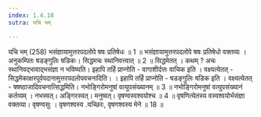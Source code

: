 ```yaml
---
index: 1.4.18
sutra: यचि भम्

---
```

यचि भम् (258) भसंज्ञायामुत्तरपदलोपे षषः प्रतिषेधः ॥ 1 ॥ भसंज्ञायामुत्तरपदलोपे षषः प्रतिषेधो वक्तव्यः । अनुकम्पितः षडङ्गुलिः षडिकः। सिद्धमचः स्थानिवत्त्वात् ॥ 2 ॥ सिद्धमेतत् । कथम् ? अचः स्थानिवद्भावाद्भसंज्ञा न भविष्यति। इहापि तर्हि प्राप्नोति  -  वागाशीर्दत्तः वाचिक इति । वक्ष्यत्येतत्  -  सिद्धमेकाक्षरपूर्वपदानामुत्तरपदलोपवचनादिति। । इहापि तर्हि प्राप्नोति  -  षडङ्गुलिः षडिक इति । वक्ष्यत्येतत्  -  षषष्ठाजादिवचनात्सिद्धमिति। नभोङि्गरोमनुषां वत्युपसंख्यानम् ॥ 3 ॥ नभोङि्गरोमनुषां वत्युपसंख्यानं कर्तव्यम् । नभस्वत्। अङि्गरस्वत्। मनुष्वत्। वृषण्वस्वश्वयोश्च ॥ 4 ॥ वृषणित्येतस्य वस्वश्वयोर्भसंज्ञा वक्तव्या। वृषण्वसुः । वृषणश्वस्य .यच्छिरः, वृषणश्वस्य मेने ॥ 18 ॥